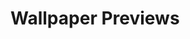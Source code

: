 # Wallpaper Previews

<img src="black-mono-1.png" alt=""/>
<img src="black-mono-10.png" alt=""/>
<img src="black-mono-11.png" alt=""/>
<img src="black-mono-12.png" alt=""/>
<img src="black-mono-13.png" alt=""/>
<img src="black-mono-14.png" alt=""/>
<img src="black-mono-15.png" alt=""/>
<img src="black-mono-2.png" alt=""/>
<img src="black-mono-3.png" alt=""/>
<img src="black-mono-4.png" alt=""/>
<img src="black-mono-5.png" alt=""/>
<img src="black-mono-6.png" alt=""/>
<img src="black-mono-7.png" alt=""/>
<img src="black-mono-8.png" alt=""/>
<img src="black-mono-9.png" alt=""/>
<img src="monochrome-1.png" alt=""/>
<img src="monochrome-2.png" alt=""/>
<img src="monochrome-3.png" alt=""/>
<img src="monochrome-4.png" alt=""/>
<img src="monochrome-5.png" alt=""/>
<img src="monochrome-6.png" alt=""/>
<img src="monochrome-7.png" alt=""/>
<img src="monochrome-8.png" alt=""/>
<img src="monochrome-9.png" alt=""/>
<img src="white-mono-1.png" alt=""/>
